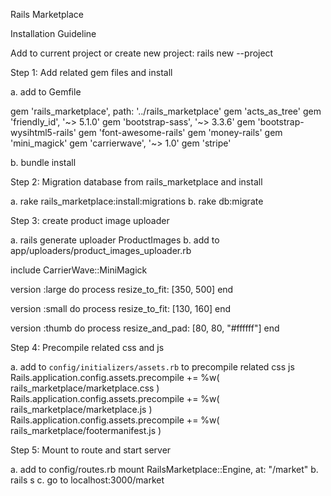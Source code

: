 Rails Marketplace

Installation Guideline

Add to current project or create new project: rails new --project

Step 1: Add related gem files and install

a. add to Gemfile

gem 'rails_marketplace', path: '../rails_marketplace'
gem 'acts_as_tree'
gem 'friendly_id', '~> 5.1.0'
gem 'bootstrap-sass', '~> 3.3.6'
gem 'bootstrap-wysihtml5-rails'
gem 'font-awesome-rails'
gem 'money-rails'
gem 'mini_magick'
gem 'carrierwave', '~> 1.0'
gem 'stripe'

b. bundle install


Step 2: Migration database from rails_marketplace and install

a. rake rails_marketplace:install:migrations
b. rake db:migrate


Step 3: create product image uploader

a. rails generate uploader ProductImages
b. add to app/uploaders/product_images_uploader.rb

  include CarrierWave::MiniMagick

  version :large do
    process resize_to_fit: [350, 500]
  end

  version :small do
    process resize_to_fit: [130, 160]
  end

  version :thumb do
    process resize_and_pad: [80, 80, "#ffffff"]
  end


Step 4: Precompile related css and js

a. add to `config/initializers/assets.rb` to precompile related css js
Rails.application.config.assets.precompile += %w( rails_marketplace/marketplace.css )
Rails.application.config.assets.precompile += %w( rails_marketplace/marketplace.js )
Rails.application.config.assets.precompile += %w( rails_marketplace/footermanifest.js )


Step 5: Mount to route and start server

a. add to config/routes.rb
mount RailsMarketplace::Engine, at: "/market"
b. rails s
c. go to localhost:3000/market


